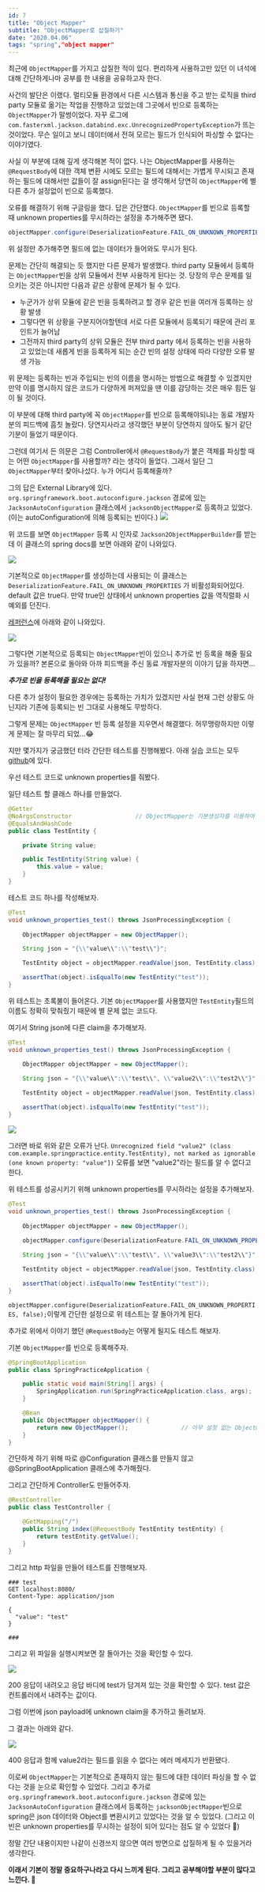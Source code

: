 ```yaml
---
id: 7
title: "Object Mapper"
subtitle: "ObjectMapper로 삽질하기"
date: "2020.04.06"
tags: "spring","object mapper"
---
```



최근에 `ObjectMapper`를 가지고 삽질한 적이 있다. 편리하게 사용하고만 있던 이 녀석에 대해 간단하게나마 공부를 한 내용을 공유하고자 한다.

사건의 발단은 이랬다. 멀티모듈 환경에서 다른 시스템과 통신을 주고 받는 로직을 third party 모듈로 옮기는 작업을 진행하고 있었는데 그곳에서 빈으로 등록하는 `ObjectMapper`가 말썽이었다. 자꾸 로그에 `com.fasterxml.jackson.databind.exc.UnrecognizedPropertyException`가 뜨는 것이었다. 무슨 일이고 보니 데이터에서 전혀 모르는 필드가 인식되어 파싱할 수 없다는 이야기였다.

사실 이 부분에 대해 깊게 생각해본 적이 없다. 나는 ObjectMapper를 사용하는 `@RequestBody`에 대한 객체 변환 시에도 모르는 필드에 대해서는 가볍게 무시되고 존재하는 필드에 대해서만 값들이 잘 assign된다는 걸 생각해서 당연히 `ObjectMapper`에 별다른 추가 설정없이 빈으로 등록했다.

오류를 해결하기 위해 구글링을 했다. 답은 간단했다. `ObjectMapper`를 빈으로 등록할 때 unknown properties를 무시하라는 설정을 추가해주면 됐다.

```java
objectMapper.configure(DeserializationFeature.FAIL_ON_UNKNOWN_PROPERTIES, false);
```

위 설정만 추가해주면 필드에 없는 데이터가 들어와도 무시가 된다.

문제는 간단히 해결되는 듯 했지만 다른 문제가 발생했다. third party 모듈에서 등록하는 `ObjectMapper`빈을 상위 모듈에서 전부 사용하게 된다는 것. 당장의 무슨 문제를 일으키는 것은 아니지만 다음과 같은 상황에 문제가 될 수 있다.

- 누군가가 상위 모듈에 같은 빈을 등록하려고 할 경우 같은 빈을 여러개 등록하는 상황 발생
- 그렇다면 위 상황을 구분지어야할텐데 서로 다른 모듈에서 등록되기 때문에 관리 포인트가 늘어남
- 그전까지 third party의 상위 모듈은 전부 third party 에서 등록하는 빈을 사용하고 있었는데 새롭게 빈을 등록하게 되는 순간 빈의 설정 상태에 따라 다양한 오류 발생 가능

위 문제는 등록하는 빈과 주입되는 빈의 이름을 명시하는 방법으로 해결할 수 있겠지만 만약 이를 명시하지 않은 코드가 다양하게 퍼져있을 땐 이를 감당하는 것은 매우 힘든 일이 될 것이다.

이 부분에 대해 third party에 꼭 `ObjectMapper`를 빈으로 등록해야되냐는 동료 개발자 분의 피드백에 흠칫 놀랐다. 당연지사라고 생각했던 부분이 당연하지 않아도 될거 같단 기분이 들었기 때문이다.

그런데 여기서 든 의문은 그럼 Controller에서 `@RequestBody`가 붙은 객체를 파싱할 때는 어떤 `ObjectMapper`를 사용할까? 라는 생각이 들었다. 그래서 일단 그 `ObjectMapper`부터 찾아나섰다. 누가 어디서 등록해줄까?

그의 답은 External Library에 있다.  `org.springframework.boot.autoconfigure.jackson` 경로에 있는 `JacksonAutoConfiguration` 클래스에서  `jacksonObjectMapper`로 등록하고 있었다. (이는 autoConfiguration에 의해 등록되는 빈이다.)
![](https://user-images.githubusercontent.com/30451129/78565354-c07b9080-7858-11ea-839b-d5bc6652a8c5.png)

위 코드를 보면 `ObjectMapper` 등록 시 인자로 `Jackson2ObjectMapperBuilder`를 받는데 이 클래스의 spring docs를 보면 아래와 같이 나와있다.

![](https://user-images.githubusercontent.com/30451129/78565361-c40f1780-7858-11ea-8a97-6ada570375af.png)

기본적으로 `ObjectMapper`를 생성하는데 사용되는 이 클래스는 `DeserializationFeature.FAIL_ON_UNKNOWN_PROPERTIES` 가 비활성화되어있다. default 값은 true다. 만약 true인 상태에서 unknown properties 값을 역직렬화 시 예외를 던진다.

[레퍼런스](http://tutorials.jenkov.com/java-json/jackson-objectmapper.html#ignore-unknown-json-fields)에 아래와 같이 나와있다.

![](https://user-images.githubusercontent.com/30451129/78565362-c4a7ae00-7858-11ea-8457-ea488ff6ea84.png)

그렇다면 기본적으로 등록되는 `ObjectMapper`빈이 있으니 추가로 빈 등록을 해줄 필요가 있을까? 본론으로 돌아와 아까 피드백을 주신 동료 개발자분의 이야기 답을 하자면...

***추가로 빈을 등록해줄 필요는 없다!***

다른 추가 설정이 필요한 경우에는 등록하는 가치가 있겠지만 사실 현재 그런 상황도 아닌지라 기존에 등록되는 빈 그대로 사용해도 무방하다.

그렇게 문제는 `ObjectMapper` 빈 등록 설정을 지우면서 해결했다. 허무맹랑하지만 이렇게 문제는 잘 마무리 되었...😂
    

지만 몇가지가 궁금했던 터라 간단한 테스트를 진행해봤다.
아래 실습 코드는 모두 [github](https://github.com/seonghun127/archive/tree/object_mapper)에 있다.

우선 테스트 코드로 unknown properties를 줘봤다.

일단 테스트 할 클래스 하나를 만들었다.

```java
@Getter
@NoArgsConstructor                  // ObjectMapper는 기본생성자를 이용하여 역직렬화를 하기 때문에 기본 생성자를 추가해줬다.
@EqualsAndHashCode
public class TestEntity {

    private String value;

    public TestEntity(String value) {
        this.value = value;
    }
}
```

테스트 코드 하나를 작성해보자.

```java
@Test
void unknown_properties_test() throws JsonProcessingException {
    
    ObjectMapper objectMapper = new ObjectMapper();

    String json = "{\\"value\\":\\"test\\"}";

    TestEntity object = objectMapper.readValue(json, TestEntity.class);

    assertThat(object).isEqualTo(new TestEntity("test"));
}
```

위 테스트는 초록불이 들어온다. 기본 `ObjectMapper`를 사용했지만 `TestEntity`필드의 이름도 정확히 맞춰줬기 때문에 별 문제 없는 코드다.

여기서 String json에 다른 claim을 추가해보자.

```java
@Test
void unknown_properties_test() throws JsonProcessingException {

	ObjectMapper objectMapper = new ObjectMapper();    
    
    String json = "{\\"value\\":\\"test\\", \\"value2\\":\\"test2\\"}";

    TestEntity object = objectMapper.readValue(json, TestEntity.class);

    assertThat(object).isEqualTo(new TestEntity("test"));
}
```

![](https://user-images.githubusercontent.com/30451129/78565363-c5404480-7858-11ea-88e1-3d3e28bb12e8.png)

그러면 바로 위와 같은 오류가 난다. `Unrecognized field "value2" (class com.example.springpractice.entity.TestEntity), not marked as ignorable (one known property: "value"])` 오류를 보면 "value2"라는 필드를 알 수 없다고 한다.

위 테스트를 성공시키기 위해 unknown properties를 무시하라는 설정을 추가해보자.

```java
@Test
void unknown_properties_test() throws JsonProcessingException {
	
    ObjectMapper objectMapper = new ObjectMapper();
	
    objectMapper.configure(DeserializationFeature.FAIL_ON_UNKNOWN_PROPERTIES, false);   // 설정 추가

    String json = "{\\"value\\":\\"test\\", \\"value3\\":\\"test2\\"}";

    TestEntity object = objectMapper.readValue(json, TestEntity.class);

    assertThat(object).isEqualTo(new TestEntity("test"));
}
```

`objectMapper.configure(DeserializationFeature.FAIL_ON_UNKNOWN_PROPERTIES, false);`이렇게 간단한 설정으로 위 테스트는 잘 돌아가게 된다.

추가로 위에서 이야기 했던 `@RequestBody`는 어떻게 될지도 테스트 해보자.

기본 `ObjectMapper`를 빈으로 등록해주자.

```java
@SpringBootApplication
public class SpringPracticeApplication {

	public static void main(String[] args) {
		SpringApplication.run(SpringPracticeApplication.class, args);
	}

	@Bean
	public ObjectMapper objectMapper() {
		return new ObjectMapper();               // 아무 설정 없는 ObjectMapper 등록
	}
}
```

간단하게 하기 위해 따로 @Configuration 클래스를 만들지 않고 @SpringBootApplication 클래스에 추가해줬다.

그리고 간단하게 Controller도 만들어주자.

```java
@RestController
public class TestController {

    @GetMapping("/")
    public String index(@RequestBody TestEntity testEntity) {
        return testEntity.getValue();
    }
}
```

그리고 http 파일을 만들어 테스트를 진행해보자.

```http
### test
GET localhost:8080/
Content-Type: application/json

{
  "value": "test"
}

###
```

그리고 위 파일을 실행시켜보면 잘 돌아가는 것을 확인할 수 있다.

![](https://user-images.githubusercontent.com/30451129/78565365-c5404480-7858-11ea-8c1b-cc9d3b801834.png)

200 응답이 내려오고 응답 바디에 test가 담겨져 있는 것을 확인할 수 있다. test 값은 컨트롤러에서 내려주는 값이다.

그럼 이번에 json payload에 unknown claim을 추가하고 돌려보자.

그 결과는 아래와 같다.

![](https://user-images.githubusercontent.com/30451129/78565366-c5d8db00-7858-11ea-96c2-bb98dc6b543e.png)

400 응답과 함께 value2라는 필드를 읽을 수 없다는 에러 메세지가 반환됐다.

이로써 `ObjectMapper`는 기본적으로 존재하지 않는 필드에 대한 데이터 파싱을 할 수 없다는 것을 눈으로 확인할 수 있었다. 그리고 추가로 `org.springframework.boot.autoconfigure.jackson` 경로에 있는 `JacksonAutoConfiguration` 클래스에서 등록하는  `jacksonObjectMapper`빈으로 spring은 json 데이터와 Object를 변환시키고 있었다는 것을 알 수 있었다. (그리고 이 빈은 unknown properties를 무시하는 설정이 되어 있다는 점도 알 수 있었다 👏)

정말 간단 내용이지만 나같이 신경쓰지 않으면 여러 방면으로 삽질하게 될 수 있을거라 생각한다.

**이래서 기본이 정말 중요하구나라고 다시 느끼게 된다. 그리고 공부해야할 부분이 많다고 느낀다. 🤣**
